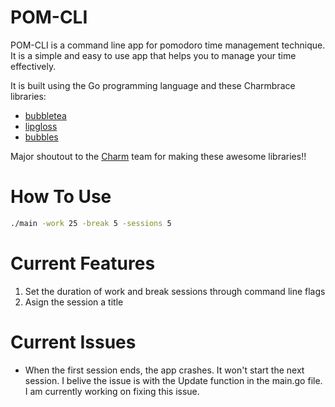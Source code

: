 # POM-CLI

POM-CLI is a command line app for pomodoro time management technique. It is a simple and easy to use app that helps you to manage your time effectively.

It is built using the Go programming language and these Charmbrace libraries:

- [bubbletea](github.com/charmbracelet/bubbletea)
- [lipgloss](github.com/charmbracelet/lipgloss)
- [bubbles](github.com/charmbracelet/bubbles/progress)

Major shoutout to the [Charm](https://charm.sh/) team for making these awesome libraries!!

# How To Use

```bash
./main -work 25 -break 5 -sessions 5
```

# Current Features

1. Set the duration of work and break sessions through command line flags
2. Asign the session a title

# Current Issues

- When the first session ends, the app crashes. It won't start the next session. I belive the issue is with the Update function in the main.go file. I am currently working on fixing this issue.
